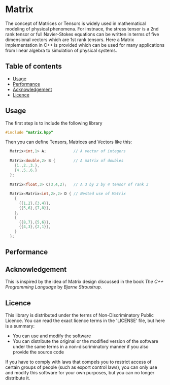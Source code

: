 Matrix
===============================================

The concept of Matrices or Tensors is widely used in mathematical modeling of physical phenomena. For instnace, the stress tensor is a 2nd rank tensor or full Navier-Stokes equations can be written in terms of five dimensional vectors which are 1st rank tensors. Here a Matrix implementation in C++ is provided which can be used for many applications from linear algebra to simulation of physical systems.


Table of contents
-----------------

- [Usage](#usage)
- [Performance](#performance)
- [Acknowledgement](#acknowledgement)
- [Licence](#licence)


Usage
-----

The first step is to include the following library

```C++
#include "matrix.hpp"
```

Then you can define Tensors, Matrices and Vectors like this:
```C++
  Matrix<int,1> A;            // A vector of integers
  
  Matrix<double,2> B {        // A matrix of doubles
    {1.,2.,3.},
    {4.,5.,6.}
  };
  
  Matrix<float,3> C(3,4,2);   // A 3 by 2 by 4 tensor of rank 3
  
  Matrix<Matrix<int,2>,2> D { // Nested use of Matrix
    {
      {{1,2},{3,4}},
      {{5,6},{7,8}},
    },
    {
      {{8,7},{5,6}},
      {{4,3},{2,1}},
    }
  };
```


Performance
-----------



Acknowledgement
---------------

This is inspired by the idea of Matrix design discussed in the book _The C++ Programming Language_ by _Bjarne Stroustrup_.


Licence
-------

This library is distributed under the terms of Non-Discriminatory Public Licence. You can read the exact licence terms in the 'LICENSE' file, but here is a summary:

- You can use and modify the software
- You can distribute the original or the modified version of the software under the same terms in a non-discriminatory manner if you also provide the source code

If you have to comply with laws that compels you to restrict access of certain groups of people (such as export control laws), you can only use and modify this software for your own purposes, but you can no longer distribute it.
